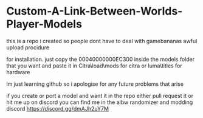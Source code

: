 # Custom-A-Link-Between-Worlds-Player-Models
this is a repo i created so people dont have to deal with gamebananas awful upload procidure

for installation.
just copy the 00040000000EC300 inside the models folder that you want and paste it in Citra\load\mods for citra or luma\titles for hardware

im just learning github so i apologise for any future problems that arise 

if you create or port a model and want it in the repo
either pull request it or hit me up on discord
you can find me in the albw randomizer and modding discord
https://discord.gg/dmAJh2uY7M

